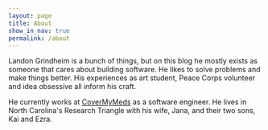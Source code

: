 ```yaml
---
layout: page
title: About
show_in_nav: true
permalink: /about
---
```


Landon Grindheim is a bunch of things, but on this blog he mostly exists as
someone that cares about building software. He likes to solve problems and make
things better. His experiences as art student, Peace Corps volunteer and idea
obsessive all inform his craft.

He currently works at [CoverMyMeds](https://covermymeds.com) as a software
engineer. He lives in North Carolina's Research Triangle with his wife, Jana,
and their two sons, Kai and Ezra.
